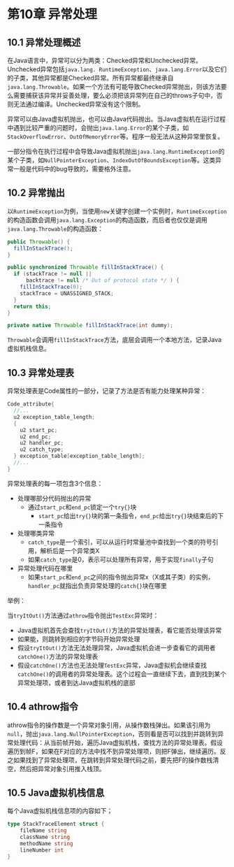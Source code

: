 # 第10章 异常处理

## 10.1 异常处理概述

在Java语言中，异常可以分为两类：Checked异常和Unchecked异常。Unchecked异常包括`java.lang. RuntimeException`、`java.lang.Error`以及它们的子类，其他异常都是Checked异常。所有异常都最终继承自`java.lang.Throwable`。如果一个方法有可能导致Checked异常抛出，则该方法要么需要捕获该异常并妥善处理，要么必须把该异常列在自己的throws子句中，否则无法通过编译。Unchecked异常没有这个限制。

异常可以由Java虚拟机抛出，也可以由Java代码抛出。当Java虚拟机在运行过程中遇到比较严重的问题时，会抛出`java.lang.Error`的某个子类，如`StackOverflowError`、`OutOfMemoryError`等。程序一般无法从这种异常里恢复。

一部分指令在执行过程中会导致Java虚拟机抛出`java.lang.RuntimeException`的某个子类，如`NullPointerException`、`IndexOutOfBoundsException`等。这类异常一般是代码中的bug导致的，需要格外注意。

## 10.2 异常抛出

以`RuntimeException`为例，当使用`new`关键字创建一个实例时，`RuntimeException`的构造函数会调用`java.lang.Exception`的构造函数，而后者也仅仅是调用`java.lang.Throwable`的构造函数：

```java
public Throwable() {
  fillInStackTrace();
}

public synchronized Throwable fillInStackTrace() {
  if (stackTrace != null ||
      backtrace != null /* Out of protocol state */ ) {
    fillInStackTrace(0);
    stackTrace = UNASSIGNED_STACK;
  }
  return this;
}

private native Throwable fillInStackTrace(int dummy);
```

`Throwable`会调用`fillInStackTrace`方法，底层会调用一个本地方法，记录Java虚拟机栈信息。

## 10.3 异常处理表

异常处理表是Code属性的一部分，记录了方法是否有能力处理某种异常：

```c
Code_attribute{
  //...
  u2 exception_table_length;
  {
    u2 start_pc;
    u2 end_pc;
    u2 handler_pc;
    u2 catch_type;
  } exception_table[exception_table_length];
  //...
}
```

异常处理表的每一项包含3个信息：

* 处理哪部分代码抛出的异常
  * 通过`start_pc`和`end_pc`锁定一个`try{}`块
    * `start_pc`给出`try{}`块的第一条指令，`end_pc`给出`try{}`块结束后的下一条指令
* 处理哪类异常
  * `catch_type`是一个索引，可以从运行时常量池中查找到一个类的符号引用，解析后是一个异常类X
  * 如果`catch_type`是0，表示可以处理所有异常，用于实现`finally`子句
* 异常处理代码在哪里
  * 如果`start_pc`和`end_pc`之间的指令抛出异常x（X或其子类）的实例，`handler_pc`就指出负责异常处理的`catch{}`块在哪里

举例：

当`tryItOut()`方法通过`athrow`指令抛出`TestExc`异常时：

* Java虚拟机首先会查找`tryItOut()`方法的异常处理表，看它能否处理该异常
* 如果能，则跳转到相应的字节码开始异常处理
* 假设`tryItOut()`方法无法处理异常，Java虚拟机会进一步查看它的调用者`catchOne()`方法的异常处理表
* 假设`catchOne()`方法也无法处理`TestExc`异常，Java虚拟机会继续查找`catchOne()`的调用者的异常处理表。这个过程会一直继续下去，直到找到某个异常处理项，或者到达Java虚拟机栈的底部

## 10.4 athrow指令

athrow指令的操作数是一个异常对象引用，从操作数栈弹出。如果该引用为`null`，抛出`java.lang.NullPointerException`，否则看是否可以找到并跳转到异常处理代码：从当前帧开始，遍历Java虚拟机栈，查找方法的异常处理表。假设遍历到帧F，如果在F对应的方法中找不到异常处理项，则把F弹出，继续遍历。反之如果找到了异常处理项，在跳转到异常处理代码之前，要先把F的操作数栈清空，然后把异常对象引用推入栈顶。

## 10.5 Java虚拟机栈信息

每个Java虚拟机栈信息项的内容如下；

```go
type StackTraceElement struct {
	fileName string
	className string
	methodName string
	lineNumber int
}
```

